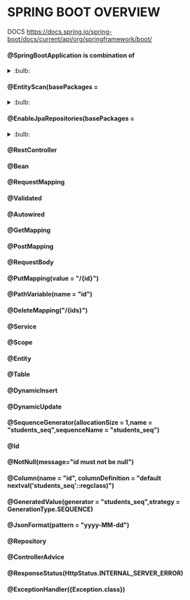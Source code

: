 # SPRING BOOT OVERVIEW

DOCS
https://docs.spring.io/spring-boot/docs/current/api/org/springframework/boot/

#### @SpringBootApplication is combination of
<details>
  <summary>:bulb:</summary>
  
  ```JS
@Configuration (used for Java-based configuration) - if not written means, no issues. But ComponentScan should be written.
@ComponentScan (used for component scanning)  - if not written means, Server will not be accessed.
@EnableAutoConfiguration (used to enable auto-configuration in Spring Boot) - if not written means, Application itself will not  build successfully / deployed.
```
REF: https://docs.spring.io/spring-boot/docs/current/api/org/springframework/boot/autoconfigure/SpringBootApplication.html

![image](https://user-images.githubusercontent.com/70185865/164116420-7d4d863c-7e0d-4406-a7ff-33d9ec58c3e3.png)

</details>

#### @EntityScan(basePackages =
<details>
  <summary>:bulb:</summary>
  
  ```JS
 Using @EntityScan will cause auto-configuration to Set the packages scanned for JPA entities.  
```
REF: 
https://docs.spring.io/spring-boot/docs/current/api/org/springframework/boot/autoconfigure/domain/EntityScan.html

</details>

#### @EnableJpaRepositories(basePackages =
<details>
  <summary>:bulb:</summary>
  
  ```JS
 Annotation to enable JPA repositories. Will scan the package of the annotated configuration class for Spring Data repositories by default.  
```
REF: 
https://docs.spring.io/spring-data/jpa/docs/current/api/org/springframework/data/jpa/repository/config/EnableJpaRepositories.html

</details>

#### @RestController
#### @Bean
#### @RequestMapping
#### @Validated
#### @Autowired
#### @GetMapping
#### @PostMapping
#### @RequestBody
#### @PutMapping(value = "/{id}")
#### @PathVariable(name = "id")
#### @DeleteMapping("/{ids}")
#### @Service
#### @Scope
#### @Entity
#### @Table
#### @DynamicInsert
#### @DynamicUpdate
#### @SequenceGenerator(allocationSize = 1,name = "students_seq",sequenceName = "students_seq")
#### @Id
#### @NotNull(message="id must not be null")
#### @Column(name = "id", columnDefinition = "default nextval('students_seq'::regclass)")
#### @GeneratedValue(generator = "students_seq",strategy = GenerationType.SEQUENCE)
#### @JsonFormat(pattern = "yyyy-MM-dd")
#### @Repository
#### @ControllerAdvice
#### @ResponseStatus(HttpStatus.INTERNAL_SERVER_ERROR)
#### @ExceptionHandler({Exception.class})




